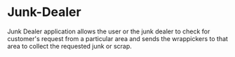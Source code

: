 # Junk-Dealer
Junk Dealer application allows the user or the junk dealer to check for customer's request from a particular area and sends the wrappickers to that area to collect the requested junk or scrap.
